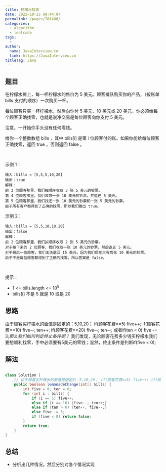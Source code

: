 ```yaml
---
title: 柠檬水找零
date: 2022-10-25 09:44:07
permalink: /pages/78f486/
categories:
  - algorithm
  - leetcode
tags:
  - 
author: 
  name: JavaInterview.cn
  link: https://JavaInterview.cn
titleTag: Java
---
```


## 题目

在柠檬水摊上，每一杯柠檬水的售价为 5 美元。顾客排队购买你的产品，（按账单 bills 支付的顺序）一次购买一杯。

每位顾客只买一杯柠檬水，然后向你付 5 美元、10 美元或 20 美元。你必须给每个顾客正确找零，也就是说净交易是每位顾客向你支付 5 美元。

注意，一开始你手头没有任何零钱。

给你一个整数数组 bills ，其中 bills[i] 是第 i 位顾客付的账。如果你能给每位顾客正确找零，返回 true ，否则返回 false 。

 

示例 1：

    输入：bills = [5,5,5,10,20]
    输出：true
    解释：
    前 3 位顾客那里，我们按顺序收取 3 张 5 美元的钞票。
    第 4 位顾客那里，我们收取一张 10 美元的钞票，并返还 5 美元。
    第 5 位顾客那里，我们找还一张 10 美元的钞票和一张 5 美元的钞票。
    由于所有客户都得到了正确的找零，所以我们输出 true。
示例 2：

    输入：bills = [5,5,10,10,20]
    输出：false
    解释：
    前 2 位顾客那里，我们按顺序收取 2 张 5 美元的钞票。
    对于接下来的 2 位顾客，我们收取一张 10 美元的钞票，然后返还 5 美元。
    对于最后一位顾客，我们无法退回 15 美元，因为我们现在只有两张 10 美元的钞票。
    由于不是每位顾客都得到了正确的找零，所以答案是 false。
 

提示：

- 1 <= bills.length <= 10<sup>5</sup>
- bills[i] 不是 5 就是 10 或是 20


## 思路

由于顾客买柠檬水的面值是固定的：5,10,20； if(顾客花费==5) five++; if(顾客花费==10) five--; ten++; if(顾客花费==20) five--; ten--; 或者if(ten < 0) five -= 3;​*那么我们如何判定终止条件呢？* 我们发现，无论顾客花费多少钱买柠檬水我们要想顺利找零，手中必须要有5美元的零钱；显然，终止条件是判断if(five < 0);

## 解法
```java

class Solution {
    // 由于顾客买柠檬水的面值是固定的：5,10,20； if(顾客花费==5) five++; if(顾客花费==10) five--; ten++; if(顾客花费==20) five--; ten--; 或者if(ten < 0) five -= 3;​*那么我们如何判定终止条件呢？* 我们发现，无论顾客花费多少钱买柠檬水我们要想顺利找零，手中必须要有5美元的零钱；显然，终止条件是判断if(five < 0);
    public boolean lemonadeChange(int[] bills) {
        int five = 0, ten = 0;
        for (int i : bills) {
            if (i == 5) five++;
            else if (i == 10) {five--; ten++;}
            else if (ten > 0) {ten--; five--;} 
            else five -= 3;
            if (five < 0) return false;
        }
        return true;
    }
}
```

## 总结

- 分析出几种情况，然后分别对各个情况实现 
